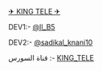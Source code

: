 [✈ KING TELE ✈](https://telegram.me/illOlli)


DEV1:- [@ll_B5](https://telegram.me/ll_B5)

DEV2:- [@sadikal_knani10](https://telegram.me/sadikal_knani10) 

قناة السورس :- [KING_TELE](https://telegram.me/illOlli)
